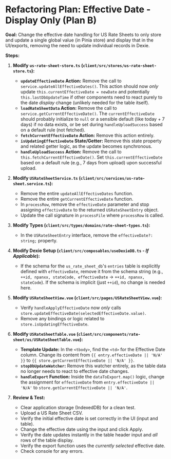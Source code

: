 # Refactoring Plan: Effective Date - Display Only (Plan B)

**Goal:** Change the effective date handling for US Rate Sheets to only store and update a single global value (in Pinia store) and display that in the UI/exports, removing the need to update individual records in Dexie.

**Steps:**

1.  **Modify `us-rate-sheet-store.ts` (`client/src/stores/us-rate-sheet-store.ts`):**

    - **`updateEffectiveDate` Action:** Remove the call to `service.updateAllEffectiveDates()`. This action should now _only_ update `this.currentEffectiveDate = newDate` and potentially `this.lastDbUpdateTime` if other components need to react purely to the date _display_ change (unlikely needed for the table itself).
    - **`loadRateSheetData` Action:** Remove the call to `service.getCurrentEffectiveDate()`. The `currentEffectiveDate` should probably initialize to `null` or a sensible default (like today + 7 days) if no data exists, or be set during `handleUploadSuccess` based on a default rule (not fetched).
    - **`fetchCurrentEffectiveDate` Action:** Remove this action entirely.
    - **`isUpdatingEffectiveDate` State/Getter:** Remove this state property and related getter logic, as the update becomes synchronous.
    - **`handleUploadSuccess` Action:** Remove the call to `this.fetchCurrentEffectiveDate()`. Set `this.currentEffectiveDate` based on a default rule (e.g., 7 days from upload) upon successful upload.

2.  **Modify `USRateSheetService.ts` (`client/src/services/us-rate-sheet.service.ts`):**

    - Remove the entire `updateAllEffectiveDates` function.
    - Remove the entire `getCurrentEffectiveDate` function.
    - In `processRow`, remove the `effectiveDate` parameter and stop assigning `effectiveDate` to the returned `USRateSheetEntry` object.
    - Update the call signature in `processFile` where `processRow` is called.

3.  **Modify Types (`client/src/types/domains/rate-sheet-types.ts`):**

    - In the `USRateSheetEntry` interface, remove the `effectiveDate?: string;` property.

4.  **Modify Dexie Setup (`client/src/composables/useDexieDB.ts` - _If Applicable_):**

    - If the schema for the `us_rate_sheet_db`'s `entries` table is explicitly defined with `effectiveDate`, remove it from the schema string (e.g., `++id, npanxx, stateCode, effectiveDate` -> `++id, npanxx, stateCode`). If the schema is implicit (just `++id`), no change is needed here.

5.  **Modify `USRateSheetView.vue` (`client/src/pages/USRateSheetView.vue`):**

    - Verify `handleApplyEffectiveDate` now _only_ calls `store.updateEffectiveDate(selectedEffectiveDate.value)`.
    - Remove any bindings or logic related to `store.isUpdatingEffectiveDate`.

6.  **Modify `USRateSheetTable.vue` (`client/src/components/rate-sheet/us/USRateSheetTable.vue`):**

    - **Template Update:** In the `<tbody>`, find the `<td>` for the Effective Date column. Change its content from `{{ entry.effectiveDate || 'N/A' }}` to `{{ store.getCurrentEffectiveDate || 'N/A' }}`.
    - **`stopDbUpdateWatcher`:** Remove this watcher entirely, as the table data no longer needs to react to effective date changes.
    - **`handleExport` Function:** Inside the `dataToExport.map()` logic, change the assignment for `effectiveDate` from `entry.effectiveDate || 'N/A'` to `store.getCurrentEffectiveDate || 'N/A'`.

7.  **Review & Test:**
    - Clear application storage (IndexedDB) for a clean test.
    - Upload a US Rate Sheet CSV.
    - Verify the initial effective date is set correctly in the UI (input and table).
    - Change the effective date using the input and click Apply.
    - Verify the date updates instantly in the table header input and _all_ rows of the table display.
    - Verify the export function uses the _currently selected_ effective date.
    - Check console for any errors.
